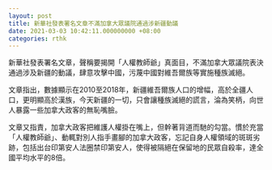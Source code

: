 ```yaml
---
layout: post
title: 新華社發表署名文章不滿加拿大眾議院通過涉新疆動議
date: 2021-03-03 10:42:11.000000000 +08:00
categories: rthk
---
```


新華社發表署名文章，聲稱要揭開「人權教師爺」真面目，不滿加拿大眾議院表決通過涉及新疆的動議，肆意攻擊中國，污蔑中國對維吾爾族等實施種族滅絕。

文章指出，數據顯示在2010至2018年，新疆維吾爾族人口的增幅，高於全疆人口，更明顯高於漢族，今天新疆的一切，只會讓種族滅絕的謊言，淪為笑柄，向世人暴露一些加拿大政客的無恥嘴臉。

文章又指責，加拿大政客把維護人權掛在嘴上，但幹著背道而馳的勾當。慣於充當「人權教師爺」、動輒對別人指手畫腳的加拿大政客，忘記自身人權領域的斑斑劣跡，包括出台印第安人法圈禁印第安人，使得被隔絕在保留地的民眾自殺率，達全國平均水平的8倍。
